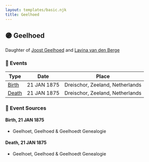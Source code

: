 ```yaml
---
layout: templates/basic.njk
title: Geelhoed
---
```

## 🟣 Geelhoed

Daughter of [Joost Geelhoed](/people/7/73673934) and [Lavina van den Berge](/people/7/71558365)

### 📆 Events

Type | Date | Place
------ | ------ | ------
[Birth](#event-5adee07a-7daf-4d39-884b-c7d7893d986e) | 21 JAN 1875 | Dreischor, Zeeland, Netherlands
[Death](#event-47fa2394-2f5c-4a74-a08b-00af9422c71d) | 21 JAN 1875 | Dreischor, Zeeland, Netherlands

### 📰 Event Sources

#### <a id="event-5adee07a-7daf-4d39-884b-c7d7893d986e"></a> Birth, 21 JAN 1875
* Geelhoet, Geelhoed & Geelhoedt Genealogie

#### <a id="event-47fa2394-2f5c-4a74-a08b-00af9422c71d"></a> Death, 21 JAN 1875
* Geelhoet, Geelhoed & Geelhoedt Genealogie